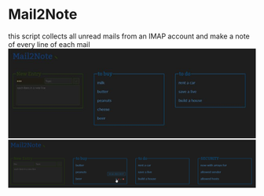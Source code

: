 # Mail2Note
this script collects all unread mails from an IMAP account and make a note of every line of each mail
![mail4note.jpg](mail4note.jpg)
![mail2note.png](mail2note.png)
